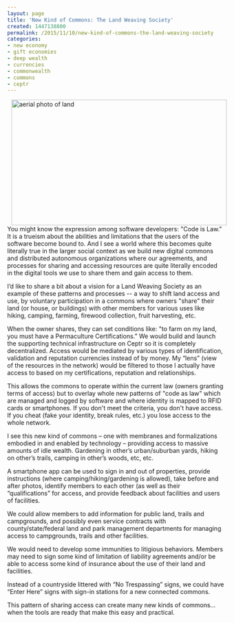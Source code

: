 ```yaml
---
layout: page
title: 'New Kind of Commons: The Land Weaving Society'
created: 1447138800
permalink: /2015/11/10/new-kind-of-commons-the-land-weaving-society
categories:
- new economy
- gift economies
- deep wealth
- currencies
- commonwealth
- commons
- ceptr
---
```

<p><img alt="aerial photo of land" src="{{ site.urlimg }}images/woodlands_trace_weaving.jpg" style="width: 500px; height: 292px; margin-left: 10px; margin-right: 10px; float: left;">You might know the expression among software developers: "Code is Law." It is a trueism about the abilities and limitations that the users of the software become bound to. And I see a world where this becomes quite literally true in the larger social context as we build new digital commons and distributed autonomous organizations where our agreements, and processes for sharing and accessing resources are quite literally encoded in the digital tools we use to share them and gain access to them.</p><p>I’d like to share a bit about a vision for a Land Weaving Society as an example of these patterns and processes -- a way to shift land access and use, by voluntary participation in a commons where owners "share" their land (or house, or buildings) with other members for various uses like hiking, camping, farming, firewood collection, fruit harvesting, etc.</p><p><!--break--></p><p>When the owner shares, they can set conditions like: "to farm on my land, you must have a Permaculture Certifications.” We would build and launch the supporting technical infrastructure on Ceptr so it is completely decentralized. Access would be mediated by various types of identification, validation and reputation currencies instead of by money. My “lens” (view of the resources in the network) would be filtered to those I actually have access to based on my certifications, reputation and relationships.</p><p>This allows the commons to operate within the current law (owners granting terms of access) but to overlay whole new patterns of "code as law" which are managed and logged by software and where identity is mapped to RFID cards or smartphones. If you don't meet the criteria, you don't have access. If you cheat (fake your identity, break rules, etc.) you lose access to the whole network.</p><p>I see this new kind of commons – one with membranes and formalizations embodied in and enabled by technology – providing access to massive amounts of idle wealth. Gardening in other’s urban/suburban yards, hiking on other’s trails, camping in other’s woods, etc, etc.</p><p>A smartphone app can be used to sign in and out of properties, provide instructions (where camping/hiking/gardening is allowed), take before and after photos, identify members to each other (as well as their “qualifications” for access, and provide feedback about facilities and users of facilities.</p><p>We could allow members to add information for public land, trails and campgrounds, and possibly even service contracts with county/state/federal land and park management departments for managing access to campgrounds, trails and other facilities.</p><p>We would need to develop some immunities to litigious behaviors. Members may need to sign some kind of limitation of liability agreements and/or be able to access some kind of insurance about the use of their land and facilities.</p><p>Instead of a countryside littered with “No Trespassing” signs, we could have “Enter Here” signs with sign-in stations for a new connected commons.</p><p>This pattern of sharing access can create many new kinds of commons… when the tools are ready that make this easy and practical.</p>
